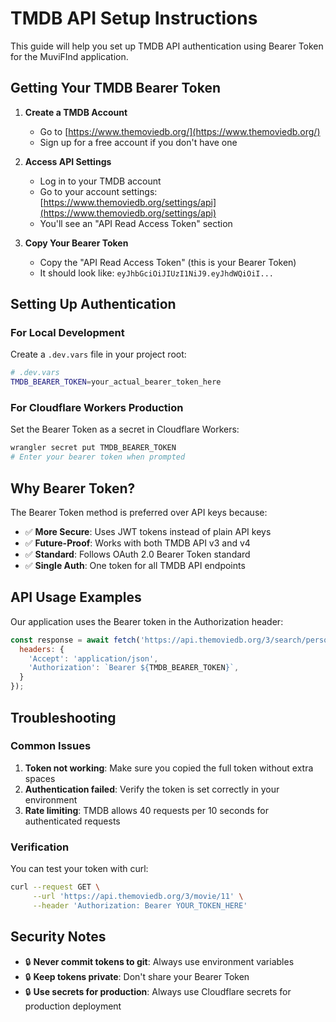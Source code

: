 # TMDB API Setup Instructions

This guide will help you set up TMDB API authentication using Bearer Token for the MuviFInd application.

## Getting Your TMDB Bearer Token

1. **Create a TMDB Account**
   - Go to [https://www.themoviedb.org/](https://www.themoviedb.org/)
   - Sign up for a free account if you don't have one

2. **Access API Settings**
   - Log in to your TMDB account
   - Go to your account settings: [https://www.themoviedb.org/settings/api](https://www.themoviedb.org/settings/api)
   - You'll see an "API Read Access Token" section

3. **Copy Your Bearer Token**
   - Copy the "API Read Access Token" (this is your Bearer Token)
   - It should look like: `eyJhbGciOiJIUzI1NiJ9.eyJhdWQiOiI...`

## Setting Up Authentication

### For Local Development

Create a `.dev.vars` file in your project root:

```bash
# .dev.vars
TMDB_BEARER_TOKEN=your_actual_bearer_token_here
```

### For Cloudflare Workers Production

Set the Bearer Token as a secret in Cloudflare Workers:

```bash
wrangler secret put TMDB_BEARER_TOKEN
# Enter your bearer token when prompted
```

## Why Bearer Token?

The Bearer Token method is preferred over API keys because:

- ✅ **More Secure**: Uses JWT tokens instead of plain API keys
- ✅ **Future-Proof**: Works with both TMDB API v3 and v4
- ✅ **Standard**: Follows OAuth 2.0 Bearer Token standard
- ✅ **Single Auth**: One token for all TMDB API endpoints

## API Usage Examples

Our application uses the Bearer token in the Authorization header:

```javascript
const response = await fetch('https://api.themoviedb.org/3/search/person?query=tom+hanks', {
  headers: {
    'Accept': 'application/json',
    'Authorization': `Bearer ${TMDB_BEARER_TOKEN}`,
  }
});
```

## Troubleshooting

### Common Issues

1. **Token not working**: Make sure you copied the full token without extra spaces
2. **Authentication failed**: Verify the token is set correctly in your environment
3. **Rate limiting**: TMDB allows 40 requests per 10 seconds for authenticated requests

### Verification

You can test your token with curl:

```bash
curl --request GET \
     --url 'https://api.themoviedb.org/3/movie/11' \
     --header 'Authorization: Bearer YOUR_TOKEN_HERE'
```

## Security Notes

- 🔒 **Never commit tokens to git**: Always use environment variables
- 🔒 **Keep tokens private**: Don't share your Bearer Token
- 🔒 **Use secrets for production**: Always use Cloudflare secrets for production deployment
